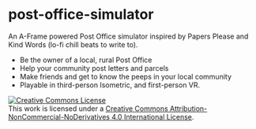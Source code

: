 # post-office-simulator
An A-Frame powered Post Office simulator inspired by Papers Please and Kind Words (lo-fi chill beats to write to).

- Be the owner of a local, rural Post Office
- Help your community post letters and parcels
- Make friends and get to know the peeps in your local community
- Playable in third-person Isometric, and first-person VR.

<a rel="license" href="http://creativecommons.org/licenses/by-nc-nd/4.0/"><img alt="Creative Commons License" style="border-width:0" src="https://i.creativecommons.org/l/by-nc-nd/4.0/88x31.png" /></a><br />This work is licensed under a <a rel="license" href="http://creativecommons.org/licenses/by-nc-nd/4.0/">Creative Commons Attribution-NonCommercial-NoDerivatives 4.0 International License</a>.
